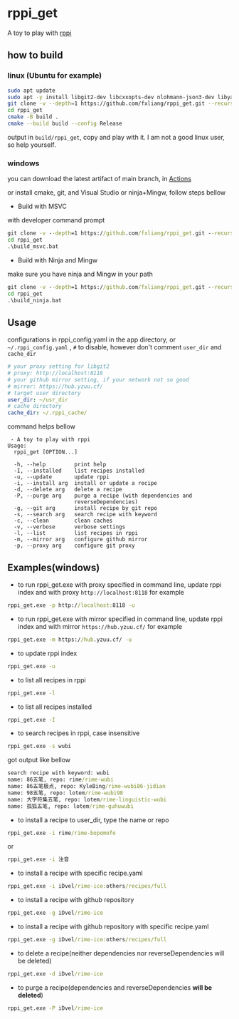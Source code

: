 # rppi_get 
A toy to play with [rppi](https://github.com/rime/rppi)

## how to build
### linux (Ubuntu for example)
```bash
sudo apt update
sudo apt -y install libgit2-dev libcxxopts-dev nlohmann-json3-dev libyaml-cpp-dev
git clone -v --depth=1 https://github.com/fxliang/rppi_get.git --recursive
cd rppi_get
cmake -B build .
cmake --build build --config Release
```
output in `build/rppi_get`, copy and play with it. I am not a good linux user, so help yourself.

### windows

you can download the latest artifact of main branch, in [Actions](https://github.com/fxliang/actions)

or install cmake, git, and Visual Studio or ninja+Mingw, follow steps bellow

- Build with MSVC

with developer command prompt
```cmd
git clone -v --depth=1 https://github.com/fxliang/rppi_get.git --recursive
cd rppi_get
.\build_msvc.bat
```

- Build with Ninja and Mingw

make sure you have ninja and Mingw in your path
```cmd
git clone -v --depth=1 https://github.com/fxliang/rppi_get.git --recursive
cd rppi_get
.\build_ninja.bat
```

## Usage

configurations in rppi_config.yaml in the app directory, or `~/.rppi_config.yaml` , `#` to disable, however don't comment `user_dir` and `cache_dir`

```yaml
# your proxy setting for libgit2
# proxy: http://localhost:8118
# your github mirror setting, if your network not so good
# mirror: https://hub.yzuu.cf/
# target user directory
user_dir: ~/usr_dir
# cache directory
cache_dir: ~/.rppi_cache/
```

command helps bellow
```
 - A toy to play with rppi
Usage:
  rppi_get [OPTION...]

  -h, --help         print help
  -I, --installed    list recipes installed
  -u, --update       update rppi
  -i, --install arg  install or update a recipe
  -d, --delete arg   delete a recipe
  -P, --purge arg    purge a recipe (with dependencies and
                     reverseDependencies)
  -g, --git arg      install recipe by git repo
  -s, --search arg   search recipe with keyword
  -c, --clean        clean caches
  -v, --verbose      verbose settings
  -l, --list         list recipes in rppi
  -m, --mirror arg   configure github mirror
  -p, --proxy arg    configure git proxy
```

## Examples(windows)

- to run rppi_get.exe with proxy specified in command line, update rppi index and with proxy `http://localhost:8118` for example
```cmd
rppi_get.exe -p http://localhost:8118 -u
```

- to run rppi_get.exe with mirror specified in command line, update rppi index and with mirror `https://hub.yzuu.cf/` for example
```cmd
rppi_get.exe -m https://hub.yzuu.cf/ -u
```

- to update rppi index
```cmd
rppi_get.exe -u
```

- to list all recipes in rppi
```cmd
rppi_get.exe -l
```

- to list all recipes installed
```cmd
rppi_get.exe -I
```

- to search recipes in rppi, case insensitive
```cmd
rppi_get.exe -s wubi
```
got output like bellow
```cmd
search recipe with keyword: wubi
name: 86五笔, repo: rime/rime-wubi
name: 86五笔极点, repo: KyleBing/rime-wubi86-jidian
name: 98五笔, repo: lotem/rime-wubi98
name: 大字符集五笔, repo: lotem/rime-linguistic-wubi
name: 孤狐五笔, repo: lotem/rime-guhuwubi
```

- to install a recipe to user_dir, type the name or repo 
```cmd
rppi_get.exe -i rime/rime-bopomofo
```

or

```cmd
rppi_get.exe -i 注音
```

- to install a recipe with specific recipe.yaml
```cmd
rppi_get.exe -i iDvel/rime-ice:others/recipes/full
```

- to install a recipe with github repository
```cmd
rppi_get.exe -g iDvel/rime-ice
```
- to install a recipe with github repository with specific recipe.yaml
```cmd
rppi_get.exe -g iDvel/rime-ice:others/recipes/full
```

- to delete a recipe(neither dependencies nor reverseDependencies will be deleted)
```cmd
rppi_get.exe -d iDvel/rime-ice
```

- to purge a recipe(dependencies and reverseDependencies **will be deleted**)
```cmd
rppi_get.exe -P iDvel/rime-ice
```
